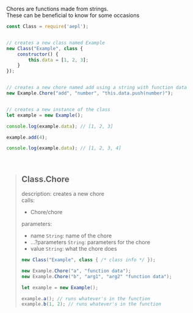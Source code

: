 Chores are functions made from strings.<br>
These can be beneficial to know for some occasions
```js
const Class = require('aepl');


// creates a new class named Example
new Class("Example", class {
    constructor() {
        this.data = [1, 2, 3];
    }
});


// creates a new chore named add using a string with function data
new Example.Chore("add", "number", "this.data.push(number)");


// creates a new instance of the class
let example = new Example();

console.log(example.data); // [1, 2, 3]

example.add(4);

console.log(example.data); // [1, 2, 3, 4]
```

<br>

> ## Class.Chore
> description: creates a new chore <br>
> calls:
> - Chore/chore
>
> parameters:
> - name `String`: name of the chore
> - ...?parameters `String`: parameters for the chore
> - value `String`: what the chore does
> ```js
> new Class("Example", class { /* class info */ });
>
> new Example.Chore("a", "function data");
> new Example.Chore("b", "arg1", "arg2" "function data");
>
> let example = new Example();
>
> example.a(); // runs whatever's in the function
> example.b(1, 2); // runs whatever's in the function
> ```